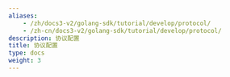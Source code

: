 ```yaml
---
aliases:
    - /zh/docs3-v2/golang-sdk/tutorial/develop/protocol/
    - /zh-cn/docs3-v2/golang-sdk/tutorial/develop/protocol/
description: 协议配置
title: 协议配置
type: docs
weight: 3
---
```

